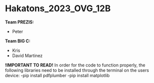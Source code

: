 # Hakatons_2023_OVG_12B
**Team PREZIS:**  
- Peter

**Team BIG C:**  
- Kris 
- David Martinez




**!IMPORTANT TO READ!**
In order for the code to function properly, the following libraries need to be installed through the terminal on the users device:
-pip install pdfplumber
-pip install matplotlib

